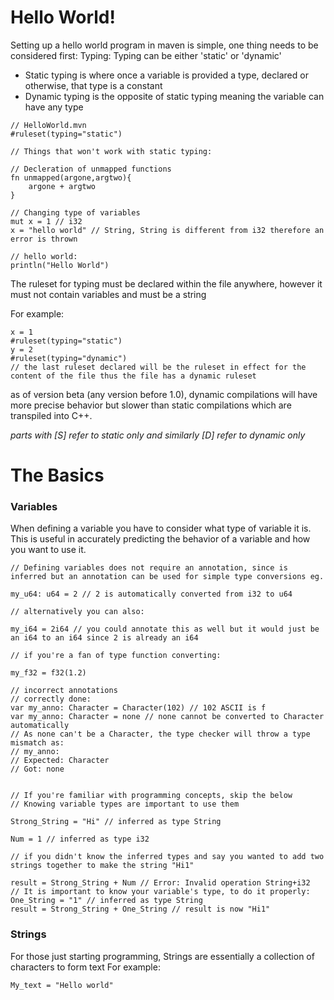 # Hello World!

Setting up a hello world program in maven is simple, one thing needs to be considered first:
Typing: Typing can be either 'static' or 'dynamic'
- Static typing is where once a variable is provided a type, declared or otherwise, that type is a constant
- Dynamic typing is the opposite of static typing meaning the variable can have any type



```maven
// HelloWorld.mvn
#ruleset(typing="static")

// Things that won't work with static typing:

// Decleration of unmapped functions
fn unmapped(argone,argtwo){
    argone + argtwo
}

// Changing type of variables
mut x = 1 // i32
x = "hello world" // String, String is different from i32 therefore an error is thrown

// hello world:
println("Hello World")
```

The ruleset for typing must be declared within the file anywhere, however it must not contain variables and must be a string

For example:

```maven
x = 1
#ruleset(typing="static")
y = 2
#ruleset(typing="dynamic")
// the last ruleset declared will be the ruleset in effect for the content of the file thus the file has a dynamic ruleset
```
as of version beta (any version before 1.0), dynamic compilations will have more precise behavior but slower than static compilations which are transpiled into C++.


*parts with [S] refer to static only and similarly [D] refer to dynamic only*


# The Basics

### Variables
When defining a variable you have to consider what type of variable it is. This is useful in accurately predicting the behavior of a variable and how you want to use it.

```maven
// Defining variables does not require an annotation, since is inferred but an annotation can be used for simple type conversions eg.

my_u64: u64 = 2 // 2 is automatically converted from i32 to u64

// alternatively you can also:

my_i64 = 2i64 // you could annotate this as well but it would just be an i64 to an i64 since 2 is already an i64

// if you're a fan of type function converting:

my_f32 = f32(1.2)

// incorrect annotations
// correctly done:
var my_anno: Character = Character(102) // 102 ASCII is f
var my_anno: Character = none // none cannot be converted to Character automatically
// As none can't be a Character, the type checker will throw a type mismatch as:
// my_anno:
// Expected: Character
// Got: none


// If you're familiar with programming concepts, skip the below
// Knowing variable types are important to use them

Strong_String = "Hi" // inferred as type String

Num = 1 // inferred as type i32

// if you didn't know the inferred types and say you wanted to add two strings together to make the string "Hi1"

result = Strong_String + Num // Error: Invalid operation String+i32
// It is important to know your variable's type, to do it properly:
One_String = "1" // inferred as type String
result = Strong_String + One_String // result is now "Hi1"
```

### Strings

For those just starting programming, Strings are essentially a collection of characters to form text
For example:
```maven
My_text = "Hello world"
```